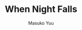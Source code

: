 --- 
slug: "when-night-falls"
title: "When Night Falls"
publishdate: "2018-12-26"
src: "https://365manga.net/manga/when-night-falls"
author: "Masuko Yuu"
image: "https://data.365manga.net/images/thumbnails/32664-when-night-falls.jpg"
tags: ["Action","Drama","Horror","Mystery","Psychological","Shounen","Shounen ai","Supernatural","Tragedy"]
chapters: ["Chapter 6 ","Chapter 5 ","Chapter 4 ","Chapter 3 ","Chapter 2 ","Chapter 1"]
chapterlinks: ["https://365manga.net/when-night-falls/chapter-6.html","https://365manga.net/when-night-falls/chapter-5.html","https://365manga.net/when-night-falls/chapter-4.html","https://365manga.net/when-night-falls/chapter-3.html","https://365manga.net/when-night-falls/chapter-2.html","https://365manga.net/when-night-falls/chapter-1.html"]
description: "It’s a crime suspense manga about a kid who can kill people in their dreams."
---